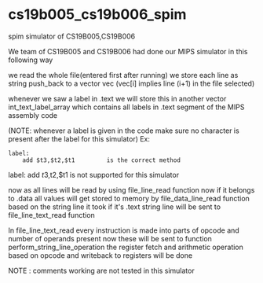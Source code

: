 # cs19b005_cs19b006_spim
spim simulator of CS19B005,CS19B006


We team of CS19B005 and CS19B006 had done our MIPS simulator in this following way


we read the whole file(entered first after running)
we store each line as string push_back to a vector vec
(vec[i] implies line (i+1) in the file selected)

whenever we saw a label in .text we will store this in another vector int_text_label_array which contains 
all labels in  .text segment of the MIPS assembly code


(NOTE: whenever a label is given in the code make sure no character is present after 
the label for this simulator)
Ex:

	label:
		add $t3,$t2,$t1			is the correct method


label:		add $t3,$t2,$t1			is not supported for this simulator


now as all lines will be read by using file_line_read function
now if it belongs to .data all values will get stored to memory by file_data_line_read function based on the string line it took
if it's .text string line will be sent to file_line_text_read function 


In file_line_text_read every instruction is made into parts of opcode and number of operands present
now these will be sent to function perform_string_line_operation
the register fetch and arithmetic operation based on opcode and writeback to registers will be done


NOTE : comments working are not tested in this simulator
